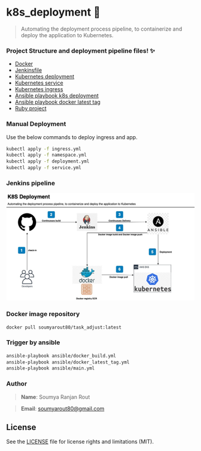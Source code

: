 # k8s_deployment :rocket:
> Automating the deployment process pipeline, to containerize and deploy the application to Kubernetes.

### Project Structure and deployment pipeline files! :sparkles:

* [Docker](Dockerfile)
* [Jenkinsfile](Jenkinsfile)
* [Kubernetes deployment](kubernetes/deployment.yml)
* [Kubernetes service](kubernetes/service.yml)
* [Kubernetes ingress](kubernetes/ingress.yml)
* [Ansible playbook k8s deployment](ansible/main.yml)
* [Ansible playbook docker latest tag](ansible/docker_latest_tag.yml)
* [Ruby project](src/http_server.rb)

### Manual Deployment 

Use the below commands to deploy ingress and app.

```bash
kubectl apply -f ingress.yml
kubectl apply -f namespace.yml
kubectl apply -f deployment.yml
kubectl apply -f service.yml
```

### Jenkins pipeline

![Jenkins pipeline](/images/k8s.jpg)

### Docker image repository
```bash
docker pull soumyarout80/task_adjust:latest
```

### Trigger by ansible
```bash
ansible-playbook ansible/docker_build.yml
ansible-playbook ansible/docker_latest_tag.yml
ansible-playbook ansible/main.yml
```

### Author

> **Name**: Soumya Ranjan Rout

> **Email**: soumyarout80@gmail.com
 

## License

See the [LICENSE](LICENSE) file for license rights and limitations (MIT).
